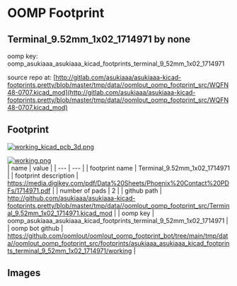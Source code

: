# OOMP Footprint  
## Terminal_9.52mm_1x02_1714971  by none  
  
oomp key: oomp_asukiaaa_asukiaaa_kicad_footprints_terminal_9_52mm_1x02_1714971  
  
source repo at: [http://gitlab.com/asukiaaa/asukiaaa-kicad-footprints.pretty/blob/master/tmp/data//oomlout_oomp_footprint_src/WQFN48-0707.kicad_mod](http://gitlab.com/asukiaaa/asukiaaa-kicad-footprints.pretty/blob/master/tmp/data//oomlout_oomp_footprint_src/WQFN48-0707.kicad_mod)  
## Footprint  
  
[![working_kicad_pcb_3d.png](working_kicad_pcb_3d_600.png)](working_kicad_pcb_3d.png)  
  
[![working.png](working_600.png)](working.png)  
| name | value | 
| --- | --- | 
| footprint name | Terminal_9.52mm_1x02_1714971 | 
| footprint description | https://media.digikey.com/pdf/Data%20Sheets/Phoenix%20Contact%20PDFs/1714971.pdf | 
| number of pads | 2 | 
| github path | http://github.com/asukiaaa/asukiaaa-kicad-footprints.pretty/blob/master/tmp/data//oomlout_oomp_footprint_src/Terminal_9.52mm_1x02_1714971.kicad_mod | 
| oomp key | oomp_asukiaaa_asukiaaa_kicad_footprints_terminal_9_52mm_1x02_1714971 | 
| oomp bot github | https://github.com/oomlout/oomlout_oomp_footprint_bot/tree/main/tmp/data//oomlout_oomp_footprint_src/footprints/asukiaaa_asukiaaa_kicad_footprints_terminal_9_52mm_1x02_1714971/working | 
## Images  
